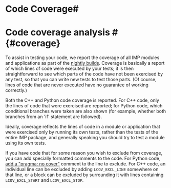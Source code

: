 # Code Coverage#

# Code coverage analysis # {#coverage}

To assist in testing your code, we report the coverage of all IMP modules
and applications as part of the
[nightly builds](http://www.salilab.org/imp/nightly/results/).
Coverage is basically a report of which lines of code were executed by your
tests; it is then straightforward to see which parts of the code have not
been exercised by any test, so that you can write new tests to test those
parts. (Of course, lines of code that are never executed
have no guarantee of working correctly.)

Both the C++ and Python code coverage is reported. For C++ code, only the
lines of code that were exercised are reported; for Python code, which
conditional branches were taken are also shown (for example, whether both
branches from an 'if' statement are followed).

Ideally, coverage reflects the lines of code in a module or application
that were exercised only by running its own tests, rather than the tests of the
entire IMP package, and generally speaking you should try to test a module
using its own tests.

If you have code that for some reason you wish to exclude from coverage,
you can add specially formatted comments to the code. For Python code,
[add a "pragma: no cover"](http://nedbatchelder.com/code/coverage/excluding.html)
comment to the line to exclude. For C++ code, an individual line can be excluded
by adding `LCOV_EXCL_LINE` somewhere on that line, or a block can be excluded
by surrounding it with lines containing `LCOV_EXCL_START` and `LCOV_EXCL_STOP`.
